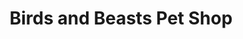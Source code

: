 ---
title: "Birds and Beasts Pet Shop"
url: /crystal-lake/birds-and-beasts-pet-shop/
shop: Tiere
---